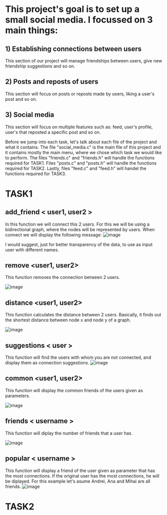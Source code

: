 
 # This project's goal is to set up a small social media. I focussed on 3 main things:
 ## 1)	Establishing connections between users

  This section of our project will manage friendships between users, give new friendship suggestions
and so on.

## 2)	Posts and reposts of users

  This section will focus on posts or reposts made by users, liking a user's post and so on.

## 3)	Social media

   This section will focus on multiple features such as: feed, user's profile, user's that
reposted a specific post and so on.

   Before we jump into each task, let's talk about each file of the project and what it contains.
The file "social_media.c" is the main file of this project and it contains mostly the main menu, where we chose
which task we would like to perform. The files "friends.c" and "friends.h" will handle the functions required
for TASK1. Files "posts.c" and "posts.h" will handle the functions required for TASK2. Lastly, files "feed.c"
and "feed.h" will handel the functions required for TASK3.


# TASK1

## add_friend < user1, user2 >
	
   In this function we will connect this 2 users. For this we will be using a bidirectional graph, where the
nodes will be represented by users. When connect we will display the following message:
![image](https://github.com/user-attachments/assets/03dc39c0-9cd9-4561-acdb-63b5a45073e2)

I would suggest, just for better transparency of the data, to use as input user with different names.


## remove <user1, user2>

   This function removes the connection between 2 users.

 ![image](https://github.com/user-attachments/assets/81f9f734-29be-4877-99ee-71ac282db880)


## distance <user1, user2>

   This function calculates the distance between 2 users. Basically, it finds out the shortest distance between
 node x and node y of a graph.
 
 ![image](https://github.com/user-attachments/assets/c0ba6475-05e0-45ec-9bff-2cba08229d7e)


## suggestions < user >

   This function will find the users with whom you are not connected, and display them as connection suggestions.
![image](https://github.com/user-attachments/assets/56adcb8a-02f2-4263-a8c5-6ec30e6c5c34)


## common <user1, user2>

   This function will display the common friends of the users given as parameters.

 ![image](https://github.com/user-attachments/assets/5de535a6-5519-44c9-af31-94b267d6722b)


 ## friends < username >
 
   This function will diplay the number of friends that a user has.

  ![image](https://github.com/user-attachments/assets/2350d815-000a-4d8c-b4ea-02b7683b6247)

  ## popular < username >
  
   This function will display a friend of the user given as parameter that has the most connections.
   If the original user has the most connections, he will be diplayed.
   	For this example let's asume Andrei, Ana and Mihai are all friends.
    ![image](https://github.com/user-attachments/assets/260ce1e0-89de-4242-805e-0705c8f7614f)



# TASK2





	
